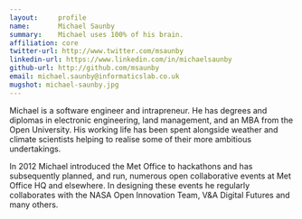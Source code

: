```yaml
---
layout:     profile
name:       Michael Saunby
summary:    Michael uses 100% of his brain.
affiliation: core
twitter-url: http://www.twitter.com/msaunby
linkedin-url: https://www.linkedin.com/in/michaelsaunby
github-url: http://github.com/msaunby
email: michael.saunby@informaticslab.co.uk
mugshot: michael-saunby.jpg
---
```


Michael is a software engineer and intrapreneur. He has degrees and diplomas in electronic engineering, land management, and an MBA from the Open University. His working life has been spent alongside weather and climate scientists helping to realise some of their more ambitious undertakings.

In 2012 Michael introduced the Met Office to hackathons and has subsequently planned, and run, numerous open collaborative events at Met Office HQ and elsewhere. In designing these events he regularly collaborates with the NASA Open Innovation Team, V&A Digital Futures and many others.
